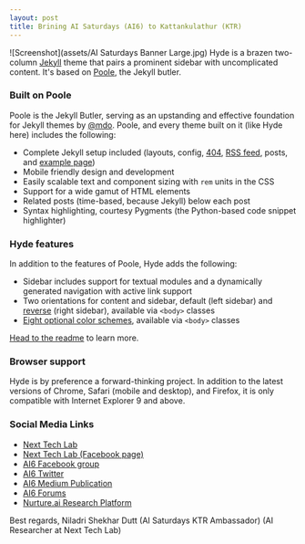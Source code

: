 ```yaml
---
layout: post
title: Brining AI Saturdays (AI6) to Kattankulathur (KTR)
---
```

![Screenshot](assets/AI Saturdays Banner Large.jpg)
Hyde is a brazen two-column [Jekyll](http://jekyllrb.com) theme that pairs a prominent sidebar with uncomplicated content. It's based on [Poole](http://getpoole.com), the Jekyll butler.

### Built on Poole

Poole is the Jekyll Butler, serving as an upstanding and effective foundation for Jekyll themes by [@mdo](https://twitter.com/mdo). Poole, and every theme built on it (like Hyde here) includes the following:

* Complete Jekyll setup included (layouts, config, [404](/404), [RSS feed](/atom.xml), posts, and [example page](/about))
* Mobile friendly design and development
* Easily scalable text and component sizing with `rem` units in the CSS
* Support for a wide gamut of HTML elements
* Related posts (time-based, because Jekyll) below each post
* Syntax highlighting, courtesy Pygments (the Python-based code snippet highlighter)

### Hyde features

In addition to the features of Poole, Hyde adds the following:

* Sidebar includes support for textual modules and a dynamically generated navigation with active link support
* Two orientations for content and sidebar, default (left sidebar) and [reverse](https://github.com/poole/lanyon#reverse-layout) (right sidebar), available via `<body>` classes
* [Eight optional color schemes](https://github.com/poole/hyde#themes), available via `<body>` classes

[Head to the readme](https://github.com/poole/hyde#readme) to learn more.

### Browser support

Hyde is by preference a forward-thinking project. In addition to the latest versions of Chrome, Safari (mobile and desktop), and Firefox, it is only compatible with Internet Explorer 9 and above.

### Social Media Links
* <a href="https://nextech.io/">Next Tech Lab </a>
* <a href="https://www.facebook.com/NextTechSRM/?ref=br_rs">Next Tech Lab (Facebook page)</a>
* <a href="https://www.facebook.com/groups/aisaturdays/">AI6 Facebook group</a>
* <a href="https://twitter.com/AISaturdays ">AI6 Twitter</a>
* <a href="https://medium.com/ai-saturdays ">AI6 Medium Publication</a>
* <a href="https://ai6forums.nurture.ai/">AI6 Forums</a>
* <a href="https://nurture.ai/ ">Nurture.ai Research Platform</a>

Best regards,
Niladri Shekhar Dutt
(AI Saturdays KTR Ambassador)
(AI Researcher at Next Tech Lab)
